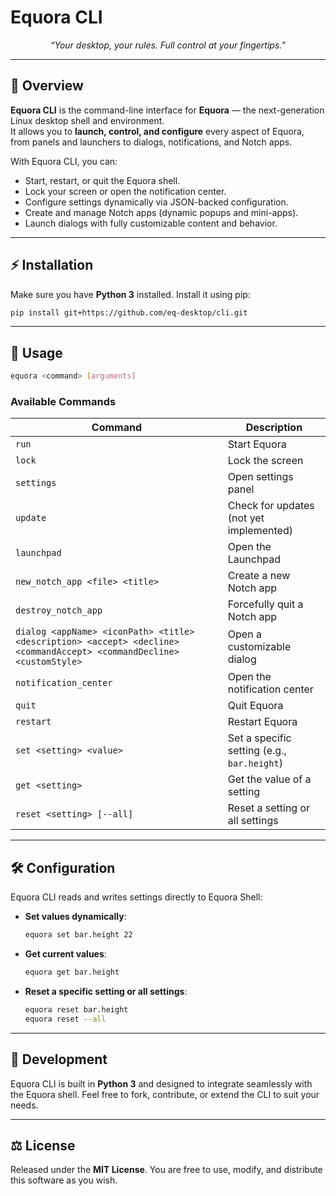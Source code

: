 # Equora CLI

<p align="center">
  <i>“Your desktop, your rules. Full control at your fingertips.”</i>
</p>

---

## 📌 Overview

**Equora CLI** is the command-line interface for **Equora** — the next-generation Linux desktop shell and environment.  
It allows you to **launch, control, and configure** every aspect of Equora, from panels and launchers to dialogs, notifications, and Notch apps.

With Equora CLI, you can:  

- Start, restart, or quit the Equora shell.  
- Lock your screen or open the notification center.  
- Configure settings dynamically via JSON-backed configuration.  
- Create and manage Notch apps (dynamic popups and mini-apps).  
- Launch dialogs with fully customizable content and behavior.  

---

## ⚡ Installation

Make sure you have **Python 3** installed. Install it using pip:

```bash
pip install git+https://github.com/eq-desktop/cli.git
````

---

## 🚀 Usage

```bash
equora <command> [arguments]
```

### Available Commands

| Command                                                                                                               | Description                                 |
| --------------------------------------------------------------------------------------------------------------------- | ------------------------------------------- |
| `run`                                                                                                                 | Start Equora                                |
| `lock`                                                                                                                | Lock the screen                             |
| `settings`                                                                                                            | Open settings panel                         |
| `update`                                                                                                              | Check for updates (not yet implemented)     |
| `launchpad`                                                                                                           | Open the Launchpad                          |
| `new_notch_app <file> <title>`                                                                | Create a new Notch app                      |
| `destroy_notch_app`                                                                                                   | Forcefully quit a Notch app                 |
| `dialog <appName> <iconPath> <title> <description> <accept> <decline> <commandAccept> <commandDecline> <customStyle>` | Open a customizable dialog                  |
| `notification_center`                                                                                                 | Open the notification center                |
| `quit`                                                                                                                | Quit Equora                                 |
| `restart`                                                                                                             | Restart Equora                              |
| `set <setting> <value>`                                                                                               | Set a specific setting (e.g., `bar.height`) |
| `get <setting>`                                                                                                       | Get the value of a setting                  |
| `reset <setting> [--all]`                                                                                             | Reset a setting or all settings             |

---

## 🛠 Configuration

Equora CLI reads and writes settings directly to Equora Shell:

* **Set values dynamically**:

  ```bash
  equora set bar.height 22
  ```
* **Get current values**:

  ```bash
  equora get bar.height
  ```
* **Reset a specific setting or all settings**:

  ```bash
  equora reset bar.height
  equora reset --all
  ```

---

## 🔧 Development

Equora CLI is built in **Python 3** and designed to integrate seamlessly with the Equora shell.
Feel free to fork, contribute, or extend the CLI to suit your needs.

---

## ⚖️ License

Released under the **MIT License**.
You are free to use, modify, and distribute this software as you wish.